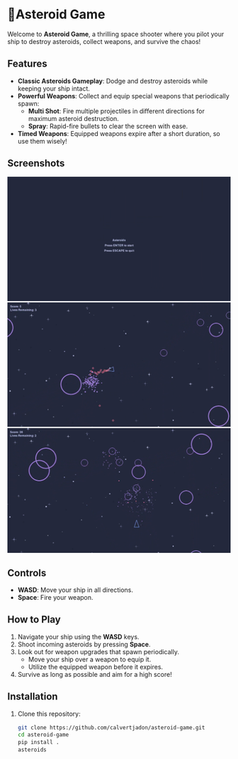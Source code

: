 # 🚀Asteroid Game

Welcome to **Asteroid Game**, a thrilling space shooter where you pilot your ship to destroy asteroids, collect weapons, and survive the chaos!

## Features

- **Classic Asteroids Gameplay**: Dodge and destroy asteroids while keeping your ship intact.
- **Powerful Weapons**: Collect and equip special weapons that periodically spawn:
  - **Multi Shot**: Fire multiple projectiles in different directions for maximum asteroid destruction.
  - **Spray**: Rapid-fire bullets to clear the screen with ease.
- **Timed Weapons**: Equipped weapons expire after a short duration, so use them wisely!

## Screenshots

![screenshot1](https://github.com/calvertjadon/asteroid-game/blob/main/Screenshot%202024-11-19%20102127.png)
![screenshot2](https://github.com/calvertjadon/asteroid-game/blob/main/Screenshot%202024-11-19%20102214.png)
![screenshot3](https://github.com/calvertjadon/asteroid-game/blob/main/Screenshot%202024-11-19%20102307.png)

## Controls

- **WASD**: Move your ship in all directions.
- **Space**: Fire your weapon.

## How to Play

1. Navigate your ship using the **WASD** keys.
2. Shoot incoming asteroids by pressing **Space**.
3. Look out for weapon upgrades that spawn periodically.
   - Move your ship over a weapon to equip it.
   - Utilize the equipped weapon before it expires.
4. Survive as long as possible and aim for a high score!

## Installation

1. Clone this repository:
   ```bash
   git clone https://github.com/calvertjadon/asteroid-game.git
   cd asteroid-game
   pip install .
   asteroids
   ```
